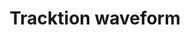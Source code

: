 ---
title: Tracktion waveform
description: The free version is already full featured. The pro version only adds extra plugins
pricing:
 - free  
 - paid
adobeApps:
 - Audition
link: https://www.tracktion.com/
---